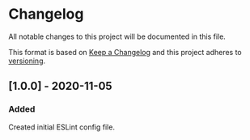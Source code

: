 # Changelog

All notable changes to this project will be documented in this file.

This format is based on [Keep a Changelog](https://keepachangelog.com/en/1.0.0) and this project adheres to [versioning]().

## [1.0.0] - 2020-11-05

### Added

Created initial ESLint config file.
